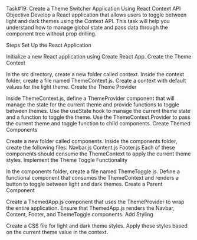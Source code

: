 Task#19: Create a Theme Switcher Application Using React Context API
Objective
Develop a React application that allows users to toggle between light and dark themes using the Context API. This task will help you understand how to manage global state and pass data through the component tree without prop drilling.

Steps
Set Up the React Application

Initialize a new React application using Create React App.
Create the Theme Context

In the src directory, create a new folder called context.
Inside the context folder, create a file named ThemeContext.js.
Create a context with default values for the light theme.
Create the Theme Provider

Inside ThemeContext.js, define a ThemeProvider component that will manage the state for the current theme and provide functions to toggle between themes.
Use the useState hook to manage the current theme state and a function to toggle the theme.
Use the ThemeContext.Provider to pass the current theme and toggle function to child components.
Create Themed Components

Create a new folder called components.
Inside the components folder, create the following files:
Navbar.js
Content.js
Footer.js
Each of these components should consume the ThemeContext to apply the current theme styles.
Implement the Theme Toggle Functionality

In the components folder, create a file named ThemeToggle.js.
Define a functional component that consumes the ThemeContext and renders a button to toggle between light and dark themes.
Create a Parent Component

Create a ThemedApp.js component that uses the ThemeProvider to wrap the entire application.
Ensure that ThemedApp.js renders the Navbar, Content, Footer, and ThemeToggle components.
Add Styling

Create a CSS file for light and dark theme styles.
Apply these styles based on the current theme value in the context.
